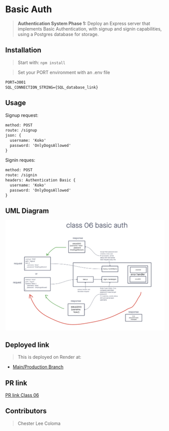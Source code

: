 # Basic Auth

>  **Authentication System Phase 1:** Deploy an Express server that implements Basic Authentication, with signup and signin capabilities, using a Postgres database for storage.

## Installation

> Start with: `npm install`

> Set your PORT environment with an .env file

```text
PORT=3001
SQL_CONNECTION_STRING={SQL_database_link}
```

## Usage

Signup request:
```text
method: POST
route: /signup
json: {
  username: 'Koko'
  password: 'OnlyDogsAllowed'
}
```

Signin reques:
```text
method: POST
route: /signin
headers: Authentication Basic {
  username: 'Koko'
  password: 'OnlyDogsAllowed'
}
```

## UML Diagram
![Basic Auth UML Diagram](./public/images/401-class-06-lab.png)

## Deployed link
> This is deployed on Render at:
* [Main/Production Branch]()

## PR link
[PR link Class 06]()

## Contributors
> Chester Lee Coloma